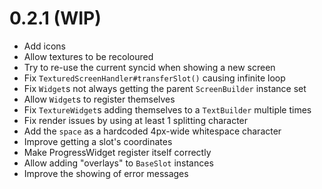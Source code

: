 # 0.2.1 (WIP)

* Add icons
* Allow textures to be recoloured
* Try to re-use the current syncid when showing a new screen
* Fix `TexturedScreenHandler#transferSlot()` causing infinite loop
* Fix `Widget`s not always getting the parent `ScreenBuilder` instance set
* Allow `Widget`s to register themselves
* Fix `TextureWidget`s adding themselves to a `TextBuilder` multiple times
* Fix render issues by using at least 1 splitting character
* Add the `space` as a hardcoded 4px-wide whitespace character
* Improve getting a slot's coordinates
* Make ProgressWidget register itself correctly
* Allow adding "overlays" to `BaseSlot` instances
* Improve the showing of error messages